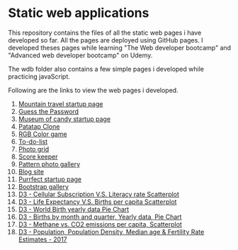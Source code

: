 # Static web applications

This repository contains the files of all the static web pages i have developed so far. All the pages are deployed using GitHub pages. I developed theses pages while learning "The Web developer bootcamp" and "Advanced web developer bootcamp" on Udemy.

The wdb folder also contains a few simple pages i developed while practicing javaScript. 

Following are the links to view the web pages i developed.

<ol>
  <li><a href='https://nishianand05.github.io/MountainTravelStartupPage/'>Mountain travel startup page</a></li> 
  <li><a href='https://nishianand05.github.io/guessThePassword/'>Guess the Password</a></li>           
  <li><a href='https://nishianand05.github.io/Museum-of-candy/'>Museum of candy startup page</a></li> 
  <li><a href='https://nishianand05.github.io/Patatap-clone/'>Patatap Clone</a></li>                
  <li><a href='https://nishianand05.github.io/wdb/Color-game/'>RGB Color game</a></li>                
  <li><a href='https://nishianand05.github.io/wdb/To-do-list-project/'>To-do-list</a></li>                   
  <li><a href='https://nishianand05.github.io/wdb/Photo-grid/'>Photo grid</a></li>                   
  <li><a href='https://nishianand05.github.io/wdb/Scorekeeper/'>Score keeper</a></li>                 
  <li><a href='https://nishianand05.github.io/Pattern/'>Pattern photo gallery</a></li>        
  <li><a href='https://nishianand05.github.io/wdb/Blog/'> Blog site</a></li>                    
  <li><a href='https://nishianand05.github.io/wdb/Purrfect-startup/'>Purrfect startup page</a></li>        
  <li><a href='https://nishianand05.github.io/wdb/bootstrap-gallery.html'>Bootstrap gallery</a></li>           
  <li><a href='https://nishianand05.github.io/D3-Scatterplots/CellularSubsVSLitRate/'>D3 - Cellular Subscription V.S. Literacy rate Scatterplot</a></li> 
  <li><a href='https://nishianand05.github.io/D3-Scatterplots/LifeExpVSBirthsPerCapita/'>D3 - Life Expectancy V.S. Births per capita Scatterplot</a></li> 
  <li><a href='https://nishianand05.github.io/D3-Piechart/WorldBirthData/'>D3 - World Birth yearly data Pie Chart</a></li> 
  <li><a href='https://nishianand05.github.io/D3-Piechart/BirthsByMonth/'>D3 - Births by month and quarter, Yearly data, Pie Chart</a></li> 
  <li><a href='https://nishianand05.github.io/D3-OddsAndEnds/'>D3 - Methane vs. CO2 emissions per capita, Scatterplot</a></li> 
  <li><a href='https://nishianand05.github.io/D3-Maps/'>D3 - Population, Population Density, Median age & Fertility Rate Estimates - 2017</a></li> 
</ol>
